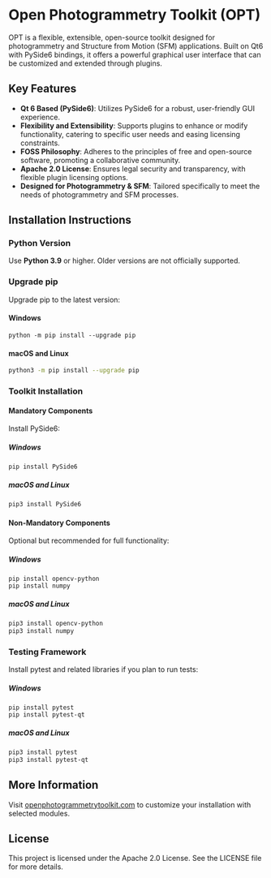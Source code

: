 # Open Photogrammetry Toolkit (OPT)

OPT is a flexible, extensible, open-source toolkit designed for photogrammetry and Structure from Motion (SFM) applications. Built on Qt6 with PySide6 bindings, it offers a powerful graphical user interface that can be customized and extended through plugins.

## Key Features

- **Qt 6 Based (PySide6)**: Utilizes PySide6 for a robust, user-friendly GUI experience.
- **Flexibility and Extensibility**: Supports plugins to enhance or modify functionality, catering to specific user needs and easing licensing constraints.
- **FOSS Philosophy**: Adheres to the principles of free and open-source software, promoting a collaborative community.
- **Apache 2.0 License**: Ensures legal security and transparency, with flexible plugin licensing options.
- **Designed for Photogrammetry & SFM**: Tailored specifically to meet the needs of photogrammetry and SFM processes.

## Installation Instructions

### Python Version

Use **Python 3.9** or higher. Older versions are not officially supported.

### Upgrade pip

Upgrade pip to the latest version:

#### Windows

```batch
python -m pip install --upgrade pip
```

#### macOS and Linux

```bash
python3 -m pip install --upgrade pip
```

### Toolkit Installation

#### Mandatory Components

Install PySide6:

##### Windows

```batch
pip install PySide6
```

##### macOS and Linux

```bash
pip3 install PySide6
```

#### Non-Mandatory Components

Optional but recommended for full functionality:

##### Windows

```**batch**
pip install opencv-python
pip install numpy
```

##### macOS and Linux

```bash
pip3 install opencv-python
pip3 install numpy
```

### Testing Framework

Install pytest and related libraries if you plan to run tests:

##### Windows

```batch
pip install pytest
pip install pytest-qt
```

##### macOS and Linux

```bash
pip3 install pytest
pip3 install pytest-qt
```

## More Information

Visit [openphotogrammetrytoolkit.com](http://openphotogrammetrytoolkit.com) to customize your installation with selected modules.

## License

This project is licensed under the Apache 2.0 License. See the LICENSE file for more details.
